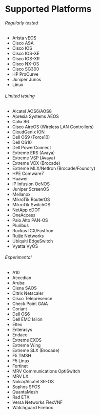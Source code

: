 # Supported Platforms

###### Regularly tested

- Arista vEOS
- Cisco ASA
- Cisco IOS
- Cisco IOS-XE
- Cisco IOS-XR
- Cisco NX-OS
- Cisco SG300
- HP ProCurve
- Juniper Junos
- Linux

###### Limited testing

- Alcatel AOS6/AOS8
- Apresia Systems AEOS
- Calix B6
- Cisco AireOS (Wireless LAN Controllers)
- CloudGenix ION
- Dell OS9 (Force10)
- Dell OS10
- Dell PowerConnect
- Extreme ERS (Avaya)
- Extreme VSP (Avaya)
- Extreme VDX (Brocade)
- Extreme MLX/NetIron (Brocade/Foundry)
- HPE Comware7
- Huawei
- IP Infusion OcNOS
- Juniper ScreenOS
- Mellanox
- MikroTik RouterOS
- MikroTik SwitchOS
- NetApp cDOT
- OneAccess
- Palo Alto PAN-OS
- Pluribus
- Ruckus ICX/FastIron
- Ruijie Networks
- Ubiquiti EdgeSwitch
- Vyatta VyOS

###### Experimental

- A10
- Accedian
- Aruba
- Ciena SAOS
- Citrix Netscaler
- Cisco Telepresence
- Check Point GAiA
- Coriant
- Dell OS6
- Dell EMC Isilon
- Eltex
- Enterasys
- Endace
- Extreme EXOS
- Extreme Wing
- Extreme SLX (Brocade)
- F5 TMSH
- F5 Linux
- Fortinet
- MRV Communications OptiSwitch
- MRV LX
- Nokia/Alcatel SR-OS
- Sophos SFOS
- QuantaMesh
- Rad ETX
- Versa Networks FlexVNF
- Watchguard Firebox


